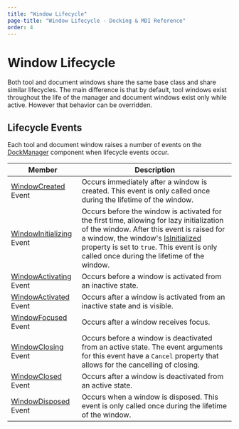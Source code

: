 ```yaml
---
title: "Window Lifecycle"
page-title: "Window Lifecycle - Docking & MDI Reference"
order: 4
---
```

# Window Lifecycle

Both tool and document windows share the same base class and share similar lifecycles.  The main difference is that by default, tool windows exist throughout the life of the manager and document windows exist only while active.  However that behavior can be overridden.

## Lifecycle Events

Each tool and document window raises a number of events on the [DockManager](xref:@ActiproUIRoot.Controls.Docking.DockManager) component when lifecycle events occur.

| Member | Description |
|-----|-----|
| [WindowCreated](xref:@ActiproUIRoot.Controls.Docking.DockManager.WindowCreated) Event | Occurs immediately after a window is created.  This event is only called once during the lifetime of the window. |
| [WindowInitializing](xref:@ActiproUIRoot.Controls.Docking.DockManager.WindowInitializing) Event | Occurs before the window is activated for the first time, allowing for lazy initialization of the window.  After this event is raised for a window, the window's [IsInitialized](xref:@ActiproUIRoot.Controls.Docking.TabbedMdiWindow.IsInitialized) property is set to `true`.  This event is only called once during the lifetime of the window. |
| [WindowActivating](xref:@ActiproUIRoot.Controls.Docking.DockManager.WindowActivating) Event | Occurs before a window is activated from an inactive state. |
| [WindowActivated](xref:@ActiproUIRoot.Controls.Docking.DockManager.WindowActivated) Event | Occurs after a window is activated from an inactive state and is visible. |
| [WindowFocused](xref:@ActiproUIRoot.Controls.Docking.DockManager.WindowFocused) Event | Occurs after a window receives focus. |
| [WindowClosing](xref:@ActiproUIRoot.Controls.Docking.DockManager.WindowClosing) Event | Occurs before a window is deactivated from an active state.  The event arguments for this event have a `Cancel` property that allows for the cancelling of closing. |
| [WindowClosed](xref:@ActiproUIRoot.Controls.Docking.DockManager.WindowClosed) Event | Occurs after a window is deactivated from an active state. |
| [WindowDisposed](xref:@ActiproUIRoot.Controls.Docking.DockManager.WindowDisposed) Event | Occurs when a window is disposed.  This event is only called once during the lifetime of the window. |
